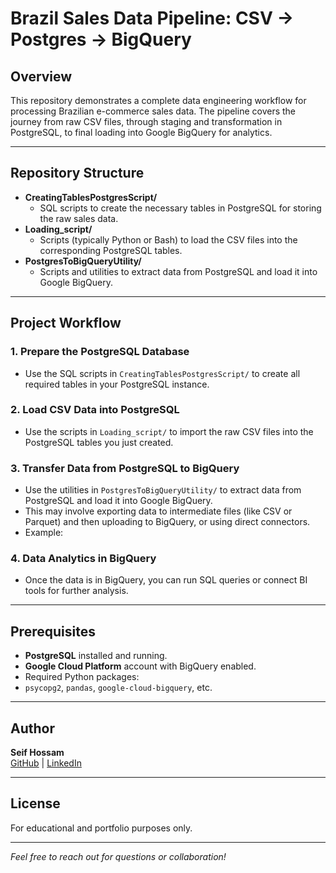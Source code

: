 # Brazil Sales Data Pipeline: CSV → Postgres → BigQuery

## Overview

This repository demonstrates a complete data engineering workflow for processing Brazilian e-commerce sales data. The pipeline covers the journey from raw CSV files, through staging and transformation in PostgreSQL, to final loading into Google BigQuery for analytics.

---

## Repository Structure

- **CreatingTablesPostgresScript/**
  - SQL scripts to create the necessary tables in PostgreSQL for storing the raw sales data.
- **Loading_script/**
  - Scripts (typically Python or Bash) to load the CSV files into the corresponding PostgreSQL tables.
- **PostgresToBigQueryUtility/**
  - Scripts and utilities to extract data from PostgreSQL and load it into Google BigQuery.

---

## Project Workflow

### 1. Prepare the PostgreSQL Database

- Use the SQL scripts in `CreatingTablesPostgresScript/` to create all required tables in your PostgreSQL instance.


### 2. Load CSV Data into PostgreSQL

- Use the scripts in `Loading_script/` to import the raw CSV files into the PostgreSQL tables you just created.



### 3. Transfer Data from PostgreSQL to BigQuery

- Use the utilities in `PostgresToBigQueryUtility/` to extract data from PostgreSQL and load it into Google BigQuery.
- This may involve exporting data to intermediate files (like CSV or Parquet) and then uploading to BigQuery, or using direct connectors.
- Example:



### 4. Data Analytics in BigQuery

- Once the data is in BigQuery, you can run SQL queries or connect BI tools for further analysis.

---

## Prerequisites

- **PostgreSQL** installed and running.
- **Google Cloud Platform** account with BigQuery enabled.
- Required Python packages:  
- `psycopg2`, `pandas`, `google-cloud-bigquery`, etc.

---

## Author

**Seif Hossam**  
[GitHub](https://github.com/seifhossam22) | [LinkedIn](https://www.linkedin.com/in/seifhossam22/)

---

## License

For educational and portfolio purposes only.

---

*Feel free to reach out for questions or collaboration!*
